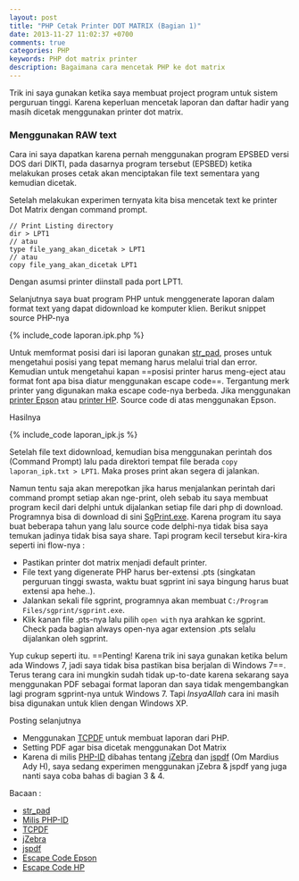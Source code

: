 ```yaml
---
layout: post
title: "PHP Cetak Printer DOT MATRIX (Bagian 1)"
date: 2013-11-27 11:02:37 +0700
comments: true
categories: PHP
keywords: PHP dot matrix printer
description: Bagaimana cara mencetak PHP ke dot matrix
---
```


Trik ini saya gunakan ketika saya membuat project program untuk sistem perguruan tinggi. Karena keperluan mencetak laporan dan daftar hadir yang masih dicetak menggunakan printer dot matrix.

### Menggunakan RAW text
Cara ini saya dapatkan karena pernah menggunakan program EPSBED versi DOS dari DIKTI, pada dasarnya program tersebut (EPSBED) ketika melakukan proses cetak akan menciptakan file text sementara yang kemudian dicetak.

Setelah melakukan experimen ternyata kita bisa mencetak text ke printer Dot Matrix dengan command prompt.
	
    // Print Listing directory
    dir > LPT1
    // atau
    type file_yang_akan_dicetak > LPT1
    // atau
    copy file_yang_akan_dicetak LPT1
    
Dengan asumsi printer diinstall pada port LPT1.

Selanjutnya saya buat program PHP untuk menggenerate laporan dalam format text yang dapat didownload ke komputer klien. Berikut snippet source PHP-nya

{% include_code laporan.ipk.php %}

Untuk memformat posisi dari isi laporan gunakan [str_pad](http://www.php.net/str_pad), proses untuk mengetahui posisi yang tepat memang harus melalui trial dan error. Kemudian untuk mengetahui kapan ==posisi printer harus meng-eject atau format font apa bisa diatur menggunakan escape code==. Tergantung merk printer yang digunakan maka escape code-nya berbeda. Jika menggunakan [printer Epson](http://www.lprng.com/DISTRIB/RESOURCES/PPD/epson.htm) atau [printer HP](http://www.devenezia.com/docs/HP/index.html?2-esc-code). Source code di atas menggunakan Epson.

Hasilnya

{% include_code laporan_ipk.js %}

Setelah file text didownload, kemudian bisa menggunakan perintah dos (Command Prompt) lalu pada direktori tempat file berada `copy laporan_ipk.txt > LPT1`. Maka proses print akan segera di jalankan.

Namun tentu saja akan merepotkan jika harus menjalankan perintah dari command prompt setiap akan nge-print, oleh sebab itu saya membuat program kecil dari delphi untuk dijalankan setiap file dari php di download. Programnya bisa di download di sini [SgPrint.exe](https://dl.dropboxusercontent.com/u/328320/sgprint.exe). Karena program itu saya buat beberapa tahun yang lalu source code delphi-nya tidak bisa saya temukan jadinya tidak bisa saya share. Tapi program kecil tersebut kira-kira seperti ini flow-nya :

- Pastikan printer dot matrix menjadi default printer.
- File text yang digenerate PHP harus ber-extensi .pts (singkatan perguruan tinggi swasta, waktu buat sgprint ini saya bingung harus buat extensi apa hehe..).
- Jalankan sekali file sgprint, programnya akan membuat `C:/Program Files/sgprint/sgprint.exe`.
- Klik kanan file .pts-nya lalu pilih `open with` nya arahkan ke sgprint. Check pada bagian always open-nya agar extension .pts selalu dijalankan oleh sgprint.

Yup cukup seperti itu. ==Penting! Karena trik ini saya gunakan ketika belum ada Windows 7, jadi saya tidak bisa pastikan bisa berjalan di Windows 7==. Terus terang cara ini mungkin sudah tidak up-to-date karena sekarang saya menggunakan PDF sebagai format laporan dan saya tidak mengembangkan lagi program sgprint-nya untuk Windows 7. Tapi *InsyaAllah* cara ini masih bisa digunakan untuk klien dengan Windows XP.

Posting selanjutnya

- Menggunakan [TCPDF](http://tcpdf.org) untuk membuat laporan dari PHP.
- Setting PDF agar bisa dicetak menggunakan Dot Matrix
- Karena di milis [PHP-ID](http://groups.yahoo.com/neo/groups/id-php/info) dibahas tentang [jZebra](https://code.google.com/p/jzebra/) dan [jspdf](http://parall.ax/products/jspdf) (Om Mardius Ady H), saya sedang experimen menggunakan jZebra & jspdf yang juga nanti saya coba bahas di bagian 3 & 4.

Bacaan :

- [str_pad](http://www.php.net/str_pad)
- [Milis PHP-ID]( http://id-php.org/)
- [TCPDF](http://tcpdf.org)
- [jZebra](https://code.google.com/p/jzebra/)
- [jspdf](http://parall.ax/products/jspdf)
- [Escape Code Epson](http://www.lprng.com/DISTRIB/RESOURCES/PPD/epson.htm)
- [Escape Code HP](http://www.devenezia.com/docs/HP/index.html?2-esc-code)
